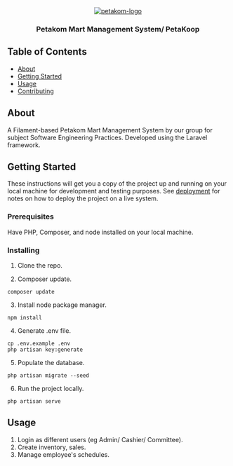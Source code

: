 

<div align="center">
    <a href="https://imgbb.com/">
        <img src="https://i.ibb.co/xS6RZfh/petakom-logo.png" alt="petakom-logo" border="0">
    </a>
    <h3 align="center">Petakom Mart Management System/ PetaKoop</h3>
</div>

## Table of Contents

- [About](#about)
- [Getting Started](#getting_started)
- [Usage](#usage)
- [Contributing](../CONTRIBUTING.md)

## About <a name = "about"></a>

A Filament-based Petakom Mart Management System by our group for subject Software Engineering Practices. Developed using the Laravel framework.

## Getting Started <a name = "getting_started"></a>

These instructions will get you a copy of the project up and running on your local machine for development and testing purposes. See [deployment](#deployment) for notes on how to deploy the project on a live system.

### Prerequisites

Have PHP, Composer, and node installed on your local machine. 

### Installing

1. Clone the repo.

2. Composer update.
```
composer update
```

3. Install node package manager.
```
npm install
```

4. Generate .env file.
```
cp .env.example .env
php artisan key:generate
```

5. Populate the database.
```
php artisan migrate --seed
```

6. Run the project locally.
```
php artisan serve
```

## Usage <a name = "usage"></a>

1. Login as different users (eg Admin/ Cashier/ Committee).
2. Create inventory, sales.
3. Manage employee's schedules.

